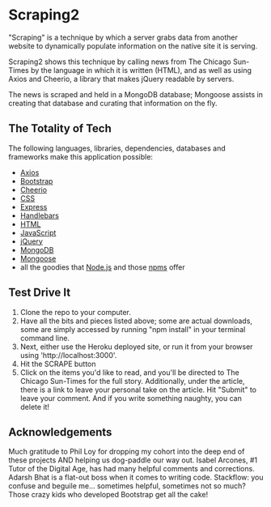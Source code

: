 # Scraping2

"Scraping" is a technique by which a server grabs data from another website to dynamically populate information on the native site it is serving. 

Scraping2 shows this technique by calling news from The Chicago Sun-Times by the language in which it is written (HTML), and as well as using Axios and Cheerio, a library that makes jQuery readable by servers.

The news is scraped and held in a MongoDB database; Mongoose assists in creating that database and curating that information on the fly.


## The Totality of Tech

The following languages, libraries, dependencies, databases and frameworks make this application possible:
- [Axios](https://www.npmjs.com/package/axios)
- [Bootstrap](https://getbootstrap.com/)
- [Cheerio](https://cheerio.js.org/)
- [CSS](https://en.wikipedia.org/wiki/Cascading_Style_Sheets)
- [Express](http://expressjs.com/)
- [Handlebars](http://handlebarsjs.com/)
- [HTML](https://en.wikipedia.org/wiki/HTML)
- [JavaScript](https://developer.mozilla.org/en-US/docs/Web/javascript)
- [jQuery](https://jquery.com/)
- [MongoDB](https://www.mongodb.com/)
- [Mongoose](https://github.com/cesanta/mongoose)
- all the goodies that [Node.js](https://nodejs.org/en/) and those [npms](https://www.npmjs.com/) offer


## Test Drive It

1. Clone the repo to your computer.
2. Have all the bits and pieces listed above; some are actual downloads, some are simply accessed by running "npm install" in your terminal command line.
3. Next, either use the Heroku deployed site, or run it from your browser using 'http://localhost:3000'.
4. Hit the SCRAPE button
5. Click on the items you'd like to read, and you'll be directed to The Chicago Sun-Times for the full story. Additionally, under the article, there is a link to leave your personal take on the article. Hit "Submit" to leave your comment. And if you write something naughty, you can delete it! 


## Acknowledgements

Much gratitude to Phil Loy for dropping my cohort into the deep end of these projects AND helping us dog-paddle our way out. Isabel Arcones, #1 Tutor of the Digital Age, has had many helpful comments and corrections. Adarsh Bhat is a flat-out boss when it comes to writing code. Stackflow: you confuse and beguile me... sometimes helpful, sometimes not so much? Those crazy kids who developed Bootstrap get all the cake!

